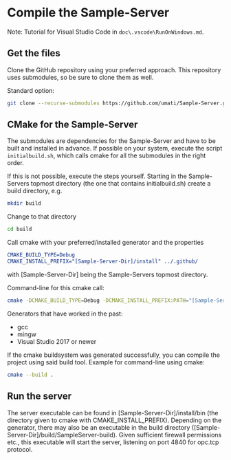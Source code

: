 # Compile the Sample-Server

Note: Tutorial for Visual Studio Code in `doc\.vscode\RunOnWindows.md`.

## Get the files

Clone the GitHub repository using your preferred approach.
This repository uses submodules, so be sure to clone them as well.

Standard option:
```bash
git clone --recurse-submodules https://github.com/umati/Sample-Server.git
```

## CMake for the Sample-Server

The submodules are dependencies for the Sample-Server and have to be built and installed in advance.
If possible on your system, execute the script `initialbuild.sh`, which calls cmake for all the submodules in the right order.

If this is not possible, execute the steps yourself.
Starting in the Sample-Servers topmost directory (the one that contains initialbuild.sh) create a build directory, e.g.
```bash
mkdir build
```

Change to that directory
```bash
cd build
```

Call cmake with your preferred/installed generator and the properties
```CMake
CMAKE_BUILD_TYPE=Debug
CMAKE_INSTALL_PREFIX="[Sample-Server-Dir]/install" ../.github/
```
with \[Sample-Server-Dir\] being the Sample-Servers topmost directory.

Command-line for this cmake call:
```bash
cmake -DCMAKE_BUILD_TYPE=Debug -DCMAKE_INSTALL_PREFIX:PATH="[Sample-Server-Dir]/install" ../.github/
```

Generators that have worked in the past:
* gcc
* mingw
* Visual Studio 2017 or newer


If the cmake buildsystem was generated successfully, you can compile the project using said build tool.
Example for command-line using cmake:
```bash
cmake --build .
```

## Run the server
The server executable can be found in \[Sample-Server-Dir\]/install/bin (the directory given to cmake with CMAKE_INSTALL_PREFIX).
Depending on the generator, there may also be an executable in the build directory (\[Sample-Server-Dir\]/build/SampleServer-build).
Given sufficient firewall permissions etc., this executable will start the server, listening on port 4840 for opc.tcp protocol.
